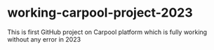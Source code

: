 # working-carpool-project-2023
This is first GitHub project on Carpool platform which is fully working without any error in 2023
